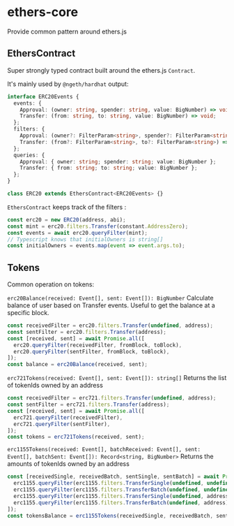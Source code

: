 # ethers-core

Provide common pattern around ethers.js

## EthersContract
Super strongly typed contract built around the ethers.js `Contract`.

It's mainly used by `@ngeth/hardhat` output:
```typescript
interface ERC20Events {
  events: {
    Approval: (owner: string, spender: string, value: BigNumber) => void;
    Transfer: (from: string, to: string, value: BigNumber) => void;
  };
  filters: {
    Approval: (owner?: FilterParam<string>, spender?: FilterParam<string>) => TypedFilter<"Approval">;
    Transfer: (from?: FilterParam<string>, to?: FilterParam<string>) => TypedFilter<"Transfer">;
  };
  queries: {
    Approval: { owner: string; spender: string; value: BigNumber };
    Transfer: { from: string; to: string; value: BigNumber };
  };
}

class ERC20 extends EthersContract<ERC20Events> {}
```

`EthersContract` keeps track of the filters :
```typescript
const erc20 = new ERC20(address, abi);
const mint = erc20.filters.Transfer(constant.AddressZero);
const events = await erc20.queryFilter(mint);
// Typescript knows that initialOwners is string[]
const initialOwners = events.map(event => event.args.to);
```

## Tokens
Common operation on tokens: 

`erc20Balance(received: Event[], sent: Event[]): BigNumber`
Calculate balance of user based on Transfer events. Useful to get the balance at a specific block.
```typescript
const receivedFilter = erc20.filters.Transfer(undefined, address);
const sentFilter = erc20.filters.Transfer(address);
const [received, sent] = await Promise.all([
  erc20.queryFilter(receivedFilter, fromBlock, toBlock),
  erc20.queryFilter(sentFilter, fromBlock, toBlock),
]);
const balance = erc20Balance(received, sent);
```

`erc721Tokens(received: Event[], sent: Event[]): string[]`
Returns the list of tokenIds owned by an address
```typescript
const receivedFilter = erc721.filters.Transfer(undefined, address);
const sentFilter = erc721.filters.Transfer(address);
const [received, sent] = await Promise.all([
  erc721.queryFilter(receivedFilter),
  erc721.queryFilter(sentFilter),
]);
const tokens = erc721Tokens(received, sent);
```

`erc1155Tokens(received: Event[], batchReceived: Event[], sent: Event[], batchSent: Event[]): Record<string, BigNumber>`
Returns the amounts of tokenIds owned by an address
```typescript
const [receivedSingle, receivedBatch, sentSingle, sentBatch] = await Promise.all([
  erc1155.queryFilter(erc1155.filters.TransferSingle(undefined, undefined, address)),
  erc1155.queryFilter(erc1155.filters.TransferBatch(undefined, undefined, address)),
  erc1155.queryFilter(erc1155.filters.TransferSingle(undefined, address)),
  erc1155.queryFilter(erc1155.filters.TransferBatch(undefined, address)),
]);
const tokensBalance = erc1155Tokens(receivedSingle, receivedBatch, sentSingle, sentBatch);
```

